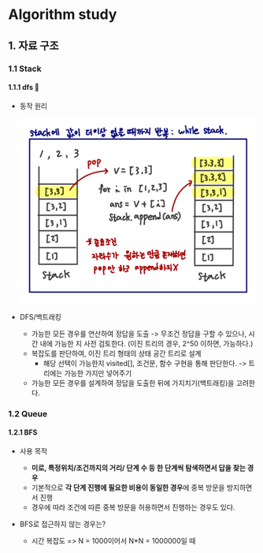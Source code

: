 # Algorithm study

## 1. 자료 구조

### 1.1 Stack

#### 1.1.1 dfs 📌

- 동작 원리

  <img src="Algorithm_note.assets/image-20220312021018801.png" alt="image-20220312021018801" style="zoom:50%;" />

- DFS/백트래킹
  - 가능한 모든 경우를 연산하여 정답을 도출 -> 무조건 정답을 구할 수 있으나, 시간 내에 가능한 지 사전 검토한다. (이진 트리의 경우, 2^50 이하면, 가능하다.)
  - 복잡도를 판단하여, 이진 트리 형태의 상태 공간 트리로 설계
    - 해당 선택이 가능한지 visited[], 조건문, 함수 구현을 통해 판단한다. -> 트리에는 가능한 가지만 넣어주기
  - 가능한 모든 경우를 설계하여 정답을 도출한 뒤에 가지치기(백트래킹)을 고려한다.





### 1.2 Queue

#### 1.2.1 BFS

- 사용 목적
  - **미로, 특정위치/조건까지의 거리/ 단계 수 등 한 단계씩 탐색하면서 답을 찾는 경우**
  - 기본적으로 **각 단계 진행에 필요한 비용이 동일한 경우**에 중복 방문을 방지하면서 진행
  - 경우에 따라 조건에 따른 중복 방문을 허용하면서 진행하는 경우도 있다.

- BFS로 접근하지 않는 경우는?
  - 시간 복잡도 => N = 1000이어서 N*N = 1000000일 때